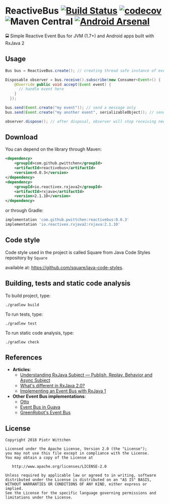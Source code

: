 # ReactiveBus [![Build Status](https://travis-ci.org/pwittchen/ReactiveBus.svg?branch=master)](https://travis-ci.org/pwittchen/ReactiveBus) [![codecov](https://codecov.io/gh/pwittchen/ReactiveBus/branch/master/graph/badge.svg)](https://codecov.io/gh/pwittchen/ReactiveBus)  ![Maven Central](https://img.shields.io/maven-central/v/com.github.pwittchen/reactivebus.svg?style=flat) [![Android Arsenal](https://img.shields.io/badge/Android%20Arsenal-ReactiveBus-green.svg?style=flat)](https://android-arsenal.com/details/1/6838)
🚍 Simple Reactive Event Bus for JVM (1.7+) and Android apps built with RxJava 2

Usage
-----

```java
Bus bus = ReactiveBus.create(); // creating thread safe instance of event bus

Disposable observer = bus.receive().subscribe(new Consumer<Event>() {
    @Override public void accept(Event event) {
      // handle event here
    }
  });

bus.send(Event.create("my event")); // send a message only
bus.send(Event.create("my another event", serializableObject)); // send some data

observer.dispose(); // after disposal, observer will stop receiving new events
```
Download
--------

You can depend on the library through Maven:

```xml
<dependency>
    <groupId>com.github.pwittchen</groupId>
    <artifactId>reactivebus</artifactId>
    <version>0.0.3</version>
</dependency>
<dependency>
    <groupId>io.reactivex.rxjava2</groupId>
    <artifactId>rxjava</artifactId>
    <version>2.1.10</version>
</dependency>
```

or through Gradle:

```groovy
implementation 'com.github.pwittchen:reactivebus:0.0.3'
implementation 'io.reactivex.rxjava2:rxjava:2.1.10'
```

Code style
----------

Code style used in the project is called Square from Java Code Styles repository by `Square` 

available at: https://github.com/square/java-code-styles.

Building, tests and static code analysis
--------------------

To build project, type:

```
./gradlew build
```

To run tests, type:

```
./gradlew test
```

To run static code analysis, type:

```
./gradlew check
```

References
----------
- **Articles**:
  - [Understanding RxJava Subject — Publish, Replay, Behavior and Async Subject](https://blog.mindorks.com/understanding-rxjava-subject-publish-replay-behavior-and-async-subject-224d663d452f)
  - [What's different in RxJava 2.0?](https://github.com/ReactiveX/RxJava/wiki/What%27s-different-in-2.0)
  - [Implementing an Event Bus with RxJava 1](https://blog.kaush.co/2014/12/24/implementing-an-event-bus-with-rxjava-rxbus/)
- **Other Event Bus implementations**:
  - [Otto](https://github.com/square/otto)
  - [Event Bus in Guava](https://github.com/google/guava/wiki/EventBusExplained)
  - [GreenRobot's Event Bus](https://github.com/greenrobot/EventBus)

License
-------

    Copyright 2018 Piotr Wittchen

    Licensed under the Apache License, Version 2.0 (the "License");
    you may not use this file except in compliance with the License.
    You may obtain a copy of the License at

       http://www.apache.org/licenses/LICENSE-2.0

    Unless required by applicable law or agreed to in writing, software
    distributed under the License is distributed on an "AS IS" BASIS,
    WITHOUT WARRANTIES OR CONDITIONS OF ANY KIND, either express or implied.
    See the License for the specific language governing permissions and
    limitations under the License.

